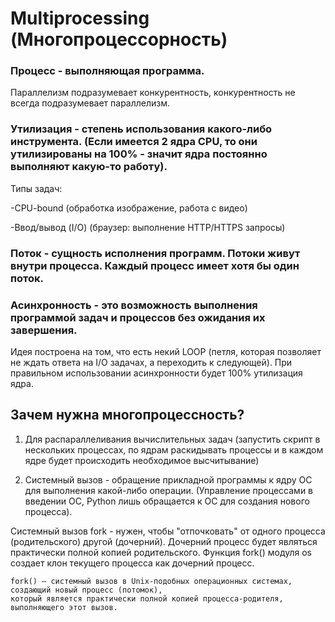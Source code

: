 # Multiprocessing (Многопроцессорность)

### Процесс - выполняющая программа.

Параллелизм подразумевает конкурентность, конкурентность не всегда подразумевает параллелизм. 

### Утилизация - степень использования какого-либо инструмента. (Если имеется 2 ядра CPU, то они утилизированы на 100% - значит ядра постоянно выполняют какую-то работу).

Типы задач:

-CPU-bound (обработка изображение, работа с видео)

-Ввод/вывод (I/O) (браузер: выполнение HTTP/HTTPS запросы)

### Поток - сущность исполнения программ. Потоки живут внутри процесса. Каждый процесс имеет хотя бы один поток.

### Асинхронность - это возможность выполнения программой задач и процессов без ожидания их завершения.

Идея построена на том, что есть некий LOOP (петля, которая позволяет  не ждать ответа на I/O задачах, а переходить к следующей).
При правильном использовании асинхронности будет 100% утилизация ядра.

## Зачем нужна многопроцессность? 

1) Для распараллеливания вычислительных задач (запустить скрипт в нескольких процессах, по ядрам раскидывать процессы и в каждом ядре будет происходить необходимое высчитывание)

2) Системный вызов - обращение прикладной программы к ядру ОС для выполнения какой-либо операции. (Управление процессами в введении ОС, Python лишь обращается к ОС для создания нового процесса).

Системный вызов fork - нужен, чтобы "отпочковать" от одного процесса (родительского) другой (дочерний). Дочерний процесс будет являться практически полной копией родительского. Функция fork() модуля os создает клон текущего процесса как дочерний процесс. 

```
fork() — системный вызов в Unix-подобных операционных системах, создающий новый процесс (потомок), 
который является практически полной копией процесса-родителя, выполняющего этот вызов.
```
